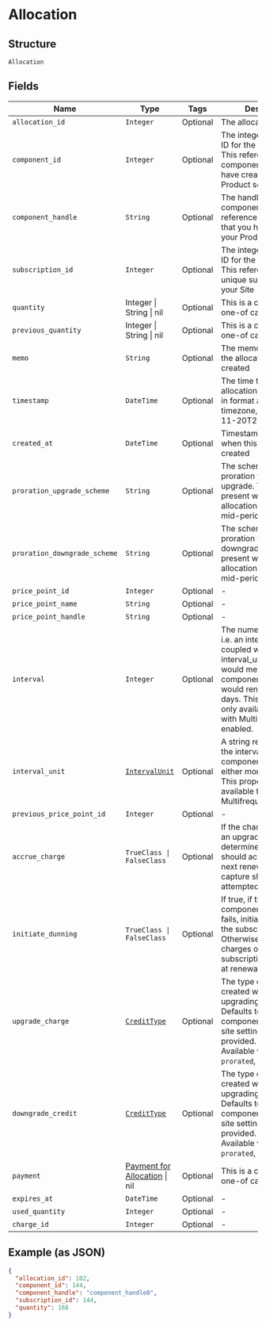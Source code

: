 
# Allocation

## Structure

`Allocation`

## Fields

| Name | Type | Tags | Description |
|  --- | --- | --- | --- |
| `allocation_id` | `Integer` | Optional | The allocation unique id |
| `component_id` | `Integer` | Optional | The integer component ID for the allocation. This references a component that you have created in your Product setup |
| `component_handle` | `String` | Optional | The handle of the component. This references a component that you have created in your Product setup |
| `subscription_id` | `Integer` | Optional | The integer subscription ID for the allocation. This references a unique subscription in your Site |
| `quantity` | Integer \| String \| nil | Optional | This is a container for one-of cases. |
| `previous_quantity` | Integer \| String \| nil | Optional | This is a container for one-of cases. |
| `memo` | `String` | Optional | The memo passed when the allocation was created |
| `timestamp` | `DateTime` | Optional | The time that the allocation was recorded, in format and UTC timezone, i.e. 2012-11-20T22:00:37Z |
| `created_at` | `DateTime` | Optional | Timestamp indicating when this allocation was created |
| `proration_upgrade_scheme` | `String` | Optional | The scheme used if the proration was an upgrade. This is only present when the allocation was created mid-period. |
| `proration_downgrade_scheme` | `String` | Optional | The scheme used if the proration was a downgrade. This is only present when the allocation was created mid-period. |
| `price_point_id` | `Integer` | Optional | - |
| `price_point_name` | `String` | Optional | - |
| `price_point_handle` | `String` | Optional | - |
| `interval` | `Integer` | Optional | The numerical interval. i.e. an interval of ‘30’ coupled with an interval_unit of day would mean this component price point would renew every 30 days. This property is only available for sites with Multifrequency enabled. |
| `interval_unit` | [`IntervalUnit`](../../doc/models/interval-unit.md) | Optional | A string representing the interval unit for this component price point, either month or day. This property is only available for sites with Multifrequency enabled. |
| `previous_price_point_id` | `Integer` | Optional | - |
| `accrue_charge` | `TrueClass \| FalseClass` | Optional | If the change in cost is an upgrade, this determines if the charge should accrue to the next renewal or if capture should be attempted immediately. |
| `initiate_dunning` | `TrueClass \| FalseClass` | Optional | If true, if the immediate component payment fails, initiate dunning for the subscription.<br>Otherwise, leave the charges on the subscription to pay for at renewal. |
| `upgrade_charge` | [`CreditType`](../../doc/models/credit-type.md) | Optional | The type of credit to be created when upgrading/downgrading. Defaults to the component and then site setting if one is not provided.<br>Available values: `full`, `prorated`, `none`. |
| `downgrade_credit` | [`CreditType`](../../doc/models/credit-type.md) | Optional | The type of credit to be created when upgrading/downgrading. Defaults to the component and then site setting if one is not provided.<br>Available values: `full`, `prorated`, `none`. |
| `payment` | [Payment for Allocation](../../doc/models/payment-for-allocation.md) \| nil | Optional | This is a container for one-of cases. |
| `expires_at` | `DateTime` | Optional | - |
| `used_quantity` | `Integer` | Optional | - |
| `charge_id` | `Integer` | Optional | - |

## Example (as JSON)

```json
{
  "allocation_id": 102,
  "component_id": 144,
  "component_handle": "component_handle0",
  "subscription_id": 144,
  "quantity": 168
}
```

